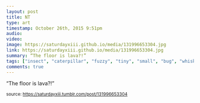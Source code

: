 ```yaml
---
layout: post
title: NT
type: art
timestamp: October 26th, 2015 9:51pm
audio: 
video: 
image: https://saturdayxiii.github.io/media/131996653304.jpg
link: https://saturdayxiii.github.io/media/131996653304.jpg
summary: “The floor is lava?!” 
tags: ["insect", "caterpillar", "fuzzy", "tiny", "small", "bug", "whiskers"]
comments: true
---
```


“The floor is lava?!”<br/>
 
  
<small>source: https://saturdayxiii.tumblr.com/post/131996653304</small>